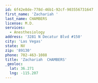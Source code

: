 ```yaml
---
id: 6f42e8de-778d-46b1-92cf-903556731647
first_name: 'Zachariah '
last_name: CHAMBERS
license: M.D.
services:
  - Anesthesiology
address: '3281 N Decatur Blvd #150'
city: 'Las Vegas'
state: NV
zip: '89130'
phone: 702-463-1088
title: 'Zachariah  CHAMBERS'
_geoloc:
  lat: 36.271
  lng: -115.207
---
```

